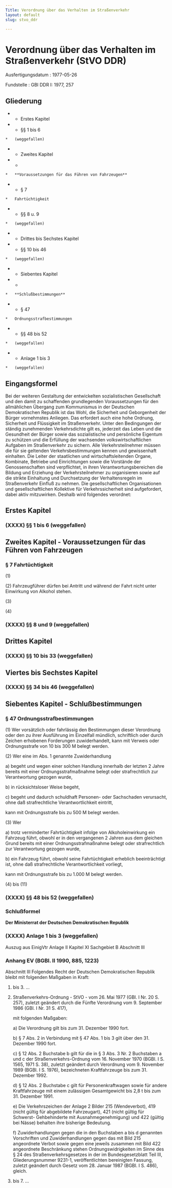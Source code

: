 ```yaml
---
Title: Verordnung über das Verhalten im Straßenverkehr
layout: default
slug: stvo_ddr

---
```


# Verordnung über das Verhalten im Straßenverkehr (StVO DDR)

Ausfertigungsdatum
:   1977-05-26

Fundstelle
:   GBl DDR I: 1977, 257



## Gliederung


*    *   Erstes Kapitel


*    *   §§ 1 bis 6

    *   (weggefallen)


*    *   Zweites Kapitel


*    *
    *   **Voraussetzungen für das Führen von Fahrzeugen**


*    *   § 7

    *   Fahrtüchtigkeit


*    *   §§ 8 u. 9

    *   (weggefallen)


*    *   Drittes bis Sechstes Kapitel


*    *   §§ 10 bis 46

    *   (weggefallen)


*    *   Siebentes Kapitel


*    *
    *   **Schlußbestimmungen**


*    *   § 47

    *   Ordnungsstrafbestimmungen


*    *   §§ 48 bis 52

    *   (weggefallen)


*    *   Anlage 1 bis 3

    *   (weggefallen)





## Eingangsformel

Bei der weiteren Gestaltung der entwickelten sozialistischen
Gesellschaft und den damit zu schaffenden grundlegenden
Voraussetzungen für den allmählichen Übergang zum Kommunismus in der
Deutschen Demokratischen Republik ist das Wohl, die Sicherheit und
Geborgenheit der Bürger vornehmstes Anliegen. Das erfordert auch eine
hohe Ordnung, Sicherheit und Flüssigkeit im Straßenverkehr. Unter den
Bedingungen der ständig zunehmenden Verkehrsdichte gilt es, jederzeit
das Leben und die Gesundheit der Bürger sowie das sozialistische und
persönliche Eigentum zu schützen und die Erfüllung der wachsenden
volkswirtschaftlichen Aufgaben im Straßenverkehr zu sichern.
Alle Verkehrsteilnehmer müssen die für sie geltenden
Verkehrsbestimmungen kennen und gewissenhaft einhalten. Die Leiter der
staatlichen und wirtschaftsleitenden Organe, Kombinate, Betriebe und
Einrichtungen sowie die Vorstände der Genossenschaften sind
verpflichtet, in ihren Verantwortungsbereichen die Bildung und
Erziehung der Verkehrsteilnehmer zu organisieren sowie auf die strikte
Einhaltung und Durchsetzung der Verhaltensregeln im Straßenverkehr
Einfluß zu nehmen. Die gesellschaftlichen Organisationen und
gesellschaftlichen Kollektive für Verkehrssicherheit sind
aufgefordert, dabei aktiv mitzuwirken.
Deshalb wird folgendes verordnet:


## Erstes Kapitel



### (XXXX) §§ 1 bis 6 (weggefallen)



## Zweites Kapitel - Voraussetzungen für das Führen von Fahrzeugen



### § 7 Fahrtüchtigkeit

(1)

(2) Fahrzeugführer dürfen bei Antritt und während der Fahrt nicht
unter Einwirkung von Alkohol stehen.

(3)

(4)


### (XXXX) §§ 8 und 9 (weggefallen)



## Drittes Kapitel



### (XXXX) §§ 10 bis 33 (weggefallen)



## Viertes bis Sechstes Kapitel



### (XXXX) §§ 34 bis 46 (weggefallen)



## Siebentes Kapitel - Schlußbestimmungen



### § 47 Ordnungsstrafbestimmungen

(1) Wer vorsätzlich oder fahrlässig den Bestimmungen dieser Verordnung
oder den zu ihrer Ausführung im Einzelfall mündlich, schriftlich oder
durch Zeichen erhobenen Forderungen zuwiderhandelt, kann mit Verweis
oder Ordnungsstrafe von 10 bis 300 M belegt werden.

(2) Wer eine im Abs. 1 genannte Zuwiderhandlung

a)  begeht und wegen einer solchen Handlung innerhalb der letzten 2 Jahre
    bereits mit einer Ordnungsstrafmaßnahme belegt oder strafrechtlich zur
    Verantwortung gezogen wurde,


b)  in rücksichtsloser Weise begeht,


c)  begeht und dadurch schuldhaft Personen- oder Sachschaden verursacht,
    ohne daß strafrechtliche Verantwortlichkeit eintritt,



kann mit Ordnungsstrafe bis zu 500 M belegt werden.

(3) Wer

a)  trotz verminderter Fahrtüchtigkeit infolge von Alkoholeinwirkung ein
    Fahrzeug führt, obwohl er in den vergangenen 2 Jahren aus dem gleichen
    Grund bereits mit einer Ordnungsstrafmaßnahme belegt oder
    strafrechtlich zur Verantwortung gezogen wurde,


b)  ein Fahrzeug führt, obwohl seine Fahrtüchtigkeit erheblich
    beeinträchtigt ist, ohne daß strafrechtliche Verantwortlichkeit
    vorliegt,



kann mit Ordnungsstrafe bis zu 1.000 M belegt werden.

(4) bis (11)


### (XXXX) §§ 48 bis 52 (weggefallen)



### Schlußformel

**Der Ministerrat der Deutschen Demokratischen Republik**


### (XXXX) Anlage 1 bis 3 (weggefallen)


Auszug aus EinigVtr Anlage II Kapitel XI Sachgebiet B Abschnitt III

### Anhang EV (BGBl. II 1990, 885, 1223)

Abschnitt III
Folgendes Recht der Deutschen Demokratischen Republik bleibt mit
folgenden Maßgaben in Kraft:

1.  bis 3. ...


4.  Straßenverkehrs-Ordnung - StVO - vom 26. Mai 1977 (GBl. I Nr. 20 S.
    257), zuletzt geändert durch die Fünfte Verordnung vom 9. September
    1986 (GBl. I Nr. 31 S. 417),

    mit folgenden Maßgaben:

    a)  Die Verordnung gilt bis zum 31. Dezember 1990 fort.


    b)  § 7 Abs. 2 in Verbindung mit § 47 Abs. 1 bis 3 gilt über den 31.
        Dezember 1990 fort.


    c)  § 12 Abs. 2 Buchstabe b gilt für die in § 3 Abs. 3 Nr. 2 Buchstaben a
        und c der Straßenverkehrs-Ordnung vom 16. November 1970 (BGBl. I S.
        1565, 1971 S. 38), zuletzt geändert durch Verordnung vom 9. November
        1989 (BGBl. I S. 1976), bezeichneten Kraftfahrzeuge bis zum 31.
        Dezember 1992.


    d)  § 12 Abs. 2 Buchstabe c gilt für Personenkraftwagen sowie für andere
        Kraftfahrzeuge mit einem zulässigen Gesamtgewicht bis 2,8 t bis zum
        31\. Dezember 1991.


    e)  Die Verkehrszeichen der Anlage 2 Bilder 215 (Wendeverbot), 419 (nicht
        gültig für abgebildete Fahrzeugart), 421 (nicht gültig für Schwerst-
        Gehbehinderte mit Ausnahmegenehmigung) und 422 (gültig bei Nässe)
        behalten ihre bisherige Bedeutung.


    f)  Zuwiderhandlungen gegen die in den Buchstaben a bis d genannten
        Vorschriften und Zuwiderhandlungen gegen das mit Bild 215 angeordnete
        Verbot sowie gegen eine jeweils zusammen mit Bild 422 angeordnete
        Beschränkung stehen Ordnungswidrigkeiten im Sinne des § 24 des
        Straßenverkehrsgesetzes in der im Bundesgesetzblatt Teil III,
        Gliederungsnummer 9231-1, veröffentlichten bereinigten Fassung,
        zuletzt geändert durch Gesetz vom 28. Januar 1987 (BGBl. I S. 486),
        gleich.





5.  bis 7. ...




